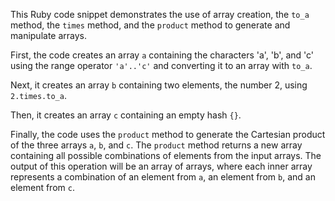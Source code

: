 This Ruby code snippet demonstrates the use of array creation, the `to_a` method, the `times` method, and the `product` method to generate and manipulate arrays.

First, the code creates an array `a` containing the characters 'a', 'b', and 'c' using the range operator `'a'..'c'` and converting it to an array with `to_a`. 

Next, it creates an array `b` containing two elements, the number 2, using `2.times.to_a`.

Then, it creates an array `c` containing an empty hash `{}`.

Finally, the code uses the `product` method to generate the Cartesian product of the three arrays `a`, `b`, and `c`. The `product` method returns a new array containing all possible combinations of elements from the input arrays. The output of this operation will be an array of arrays, where each inner array represents a combination of an element from `a`, an element from `b`, and an element from `c`.

